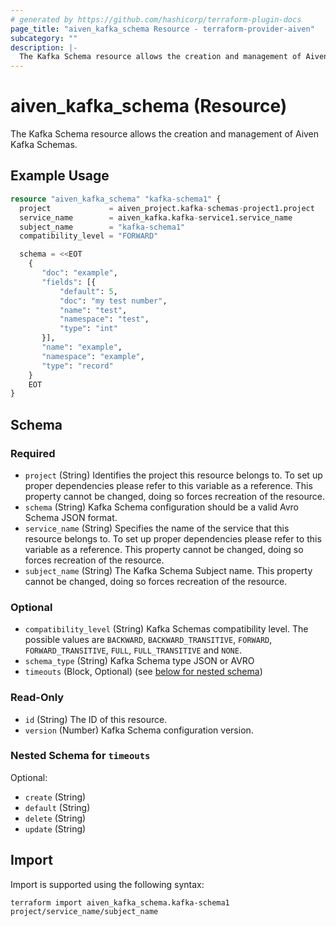 ```yaml
---
# generated by https://github.com/hashicorp/terraform-plugin-docs
page_title: "aiven_kafka_schema Resource - terraform-provider-aiven"
subcategory: ""
description: |-
  The Kafka Schema resource allows the creation and management of Aiven Kafka Schemas.
---
```


# aiven_kafka_schema (Resource)

The Kafka Schema resource allows the creation and management of Aiven Kafka Schemas.

## Example Usage

```terraform
resource "aiven_kafka_schema" "kafka-schema1" {
  project             = aiven_project.kafka-schemas-project1.project
  service_name        = aiven_kafka.kafka-service1.service_name
  subject_name        = "kafka-schema1"
  compatibility_level = "FORWARD"

  schema = <<EOT
    {
       "doc": "example",
       "fields": [{
           "default": 5,
           "doc": "my test number",
           "name": "test",
           "namespace": "test",
           "type": "int"
       }],
       "name": "example",
       "namespace": "example",
       "type": "record"
    }
    EOT
}
```

<!-- schema generated by tfplugindocs -->
## Schema

### Required

- `project` (String) Identifies the project this resource belongs to. To set up proper dependencies please refer to this variable as a reference. This property cannot be changed, doing so forces recreation of the resource.
- `schema` (String) Kafka Schema configuration should be a valid Avro Schema JSON format.
- `service_name` (String) Specifies the name of the service that this resource belongs to. To set up proper dependencies please refer to this variable as a reference. This property cannot be changed, doing so forces recreation of the resource.
- `subject_name` (String) The Kafka Schema Subject name. This property cannot be changed, doing so forces recreation of the resource.

### Optional

- `compatibility_level` (String) Kafka Schemas compatibility level. The possible values are `BACKWARD`, `BACKWARD_TRANSITIVE`, `FORWARD`, `FORWARD_TRANSITIVE`, `FULL`, `FULL_TRANSITIVE` and `NONE`.
- `schema_type` (String) Kafka Schema type JSON or AVRO
- `timeouts` (Block, Optional) (see [below for nested schema](#nestedblock--timeouts))

### Read-Only

- `id` (String) The ID of this resource.
- `version` (Number) Kafka Schema configuration version.

<a id="nestedblock--timeouts"></a>
### Nested Schema for `timeouts`

Optional:

- `create` (String)
- `default` (String)
- `delete` (String)
- `update` (String)

## Import

Import is supported using the following syntax:

```shell
terraform import aiven_kafka_schema.kafka-schema1 project/service_name/subject_name
```
